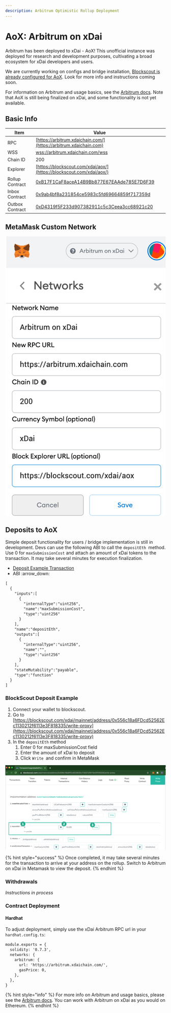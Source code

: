 ```yaml
---
description: Arbitrum Optimistic Rollup Deployment
---
```


# AoX: Arbitrum on xDai

Arbitrum has been deployed to xDai - AoX! This unofficial instance was deployed for research and development purposes, cultivating a broad ecosystem for xDai developers and users.

We are currently working on configs and bridge installation, [Blockscout is already configured for AoX](https://blockscout.com/xdai/aox/). Look for more info and instructions coming soon.

For information on Arbitrum and usage basics, see the [Arbitrum docs](https://developer.offchainlabs.com/docs/developer\_quickstart). Note that AoX is still being finalized on xDai, and some functionality is not yet available.&#x20;

## Basic Info

| Item            | Value                                                                                                                                             |
| --------------- | ------------------------------------------------------------------------------------------------------------------------------------------------- |
| RPC             | [https://arbitrum.xdaichain.com/](https://arbitrum.xdaichain.com)                                                                                 |
| WSS             | [wss://arbitrum.xdaichain.com/wss](wss://arbitrum.xdaichain.com/wss)                                                                              |
| Chain ID        | 200                                                                                                                                               |
| Explorer        | [https://blockscout.com/xdai/aox/](https://blockscout.com/xdai/aox/)                                                                              |
| Rollup Contract | [0xB17F1CaF8aceA14B9Bb877E67EAAde785E7D6F39](https://blockscout.com/xdai/mainnet/address/0xB17F1CaF8aceA14B9Bb877E67EAAde785E7D6F39/transactions) |
| Inbox Contract  | [0x9ab4bf8a231854ce5983c5fd69664859f717359d](https://blockscout.com/xdai/mainnet/address/0x9Ab4bf8A231854ce5983C5fd69664859F717359D/transactions) |
| Outbox Contract | [0xD4319f5F233d907382911c5c3Ceea3cc68921c20](https://blockscout.com/xdai/mainnet/address/0xD4319f5F233d907382911c5c3Ceea3cc68921c20/transactions) |

## MetaMask Custom Network

![](../../.gitbook/assets/xdai-arbitrum.png)

## Deposits to AoX

Simple deposit functionality for users / bridge implementation is still in development. Devs can use the following ABI to call the  `depositEth `method. Use 0 for `maxSubmissionCost` and attach an amount of xDai tokens to the transaction. It may take several minutes for execution finalization.&#x20;

* [Deposit Example Transaction](https://blockscout.com/xdai/mainnet/tx/0x9cf6d6b352e5788ed2edea164431980d237c287ecf4a4ae0e7aca234ca9c42b1)
* ABI :arrow\_down:&#x20;

```
[
  {
    "inputs":[
      {
        "internalType":"uint256",
        "name":"maxSubmissionCost",
        "type":"uint256"
      }
    ],
    "name":"depositEth",
    "outputs":[
      {
        "internalType":"uint256",
        "name":"",
        "type":"uint256"
      }
    ],
    "stateMutability":"payable",
    "type":"function"
  }
]
```

### BlockScout Deposit Example

1. Connect your wallet to blockscout.
2. Go to [https://blockscout.com/xdai/mainnet/address/0x556c18a6FDcd52562Ec1130212f6113e3F818335/write-proxy](https://blockscout.com/xdai/mainnet/address/0x556c18a6FDcd52562Ec1130212f6113e3F818335/write-proxy)
3. In the `depositEth` method
   1. Enter 0 for maxSubmissionCost field
   2. Enter the amount of xDai to deposit
   3. Click `Write `and confirm in MetaMask

![](<../../.gitbook/assets/bs-1 (4).png>)

{% hint style="success" %}
Once completed, it may take several minutes for the transaction to arrive at your address on the rollup. Switch to Arbitrum on xDai in Metamask to view the deposit.
{% endhint %}

### Withdrawals

_Instructions in process_

### Contract Deployment

#### Hardhat

To adjust deployment, simply use the xDai Arbitrum RPC url in your `hardhat.config.ts`:

```
module.exports = {
  solidity: '0.7.3',
  networks: {
    arbitrum: {
      url: 'https://arbitrum.xdaichain.com/',
      gasPrice: 0,
    },
  },
}
```

{% hint style="info" %}
For more info on Arbitrum and usage basics, please see the [Arbitrum docs](https://developer.offchainlabs.com/docs/developer\_quickstart). You can work with Arbitrum on xDai as you would on Ethereum.&#x20;
{% endhint %}

